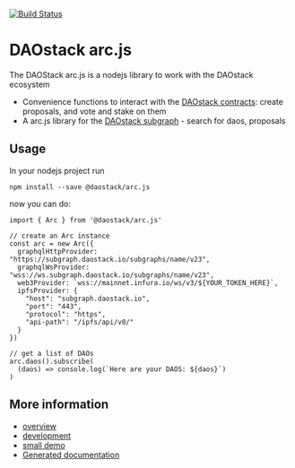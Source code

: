 [![Build Status](https://travis-ci.com/daostack/arc.js.svg?token=aXt9zApRNkfx8zDMypWx&branch=master)](https://travis-ci.com/daostack/arc.js)

# DAOstack arc.js

The DAOStack arc.js is a nodejs library to work with the DAOstack ecosystem
* Convenience functions to interact with the [DAOstack contracts](https://github.com/daostack/arc): create proposals, and vote and stake on them
* A arc.js library for the [DAOstack subgraph](https://github.com/daostack/subgraph) - search for daos, proposals


## Usage

In your nodejs project run

```
npm install --save @daostack/arc.js
```
now you can do:
```
import { Arc } from '@daostack/arc.js'

// create an Arc instance
const arc = new Arc({
  graphqlHttpProvider: "https://subgraph.daostack.io/subgraphs/name/v23",
  graphqlWsProvider: "wss://ws.subgraph.daostack.io/subgraphs/name/v23",
  web3Provider: `wss://mainnet.infura.io/ws/v3/${YOUR_TOKEN_HERE}`,
  ipfsProvider: {
    "host": "subgraph.daostack.io",
    "port": "443",
    "protocol": "https",
    "api-path": "/ipfs/api/v0/"
  }
})

// get a list of DAOs
arc.daos().subscribe(
  (daos) => console.log(`Here are your DAOS: ${daos}`)
)
```

## More information

* [overview](./documentation/overview.md)
* [development](./documentation/development.md)
* [small demo](./documentation/demo.js)
* [Generated documentation](./docs/globals.md)
